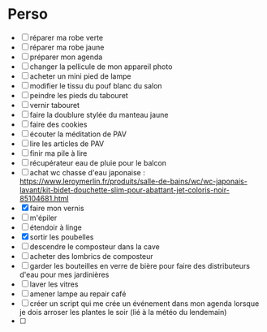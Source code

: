 
# Perso

- [ ] réparer ma robe verte
- [ ] réparer ma robe jaune
- [ ] préparer mon agenda
- [ ] changer la pellicule de mon appareil photo
- [ ] acheter un mini pied de lampe
- [ ] modifier le tissu du pouf blanc du salon
- [ ] peindre les pieds du tabouret
- [ ] vernir tabouret
- [ ] faire la doublure stylée du manteau jaune
- [ ] faire des cookies
- [ ] écouter la méditation de PAV
- [ ] lire les articles de PAV
- [ ] finir ma pile à lire
- [ ] récupérateur eau de pluie pour le balcon
- [ ] achat wc chasse d'eau japonaise : https://www.leroymerlin.fr/produits/salle-de-bains/wc/wc-japonais-lavant/kit-bidet-douchette-slim-pour-abattant-jet-coloris-noir-85104681.html
- [x] faire mon vernis
- [ ] m'épiler
- [ ] étendoir à linge
- [x] sortir les poubelles
- [ ] descendre le composteur dans la cave
- [ ] acheter des lombrics de composteur
- [ ] garder les bouteilles en verre de bière pour faire des distributeurs d'eau pour mes jardinières
- [ ] laver les vitres
- [ ] amener lampe au repair café
- [ ] créer un script qui me crée un événement dans mon agenda lorsque je dois arroser les plantes le soir (lié à la météo du lendemain)
- [ ] 
